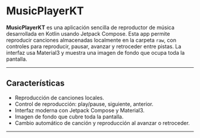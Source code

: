 # MusicPlayerKT

**MusicPlayerKT** es una aplicación sencilla de reproductor de música desarrollada en Kotlin usando Jetpack Compose. Esta app permite reproducir canciones almacenadas localmente en la carpeta `raw`, con controles para reproducir, pausar, avanzar y retroceder entre pistas. La interfaz usa Material3 y muestra una imagen de fondo que ocupa toda la pantalla.

---

## Características

- Reproducción de canciones locales.
- Control de reproducción: play/pause, siguiente, anterior.
- Interfaz moderna con Jetpack Compose y Material3.
- Imagen de fondo que cubre toda la pantalla.
- Cambio automático de canción y reproducción al avanzar o retroceder.

---


